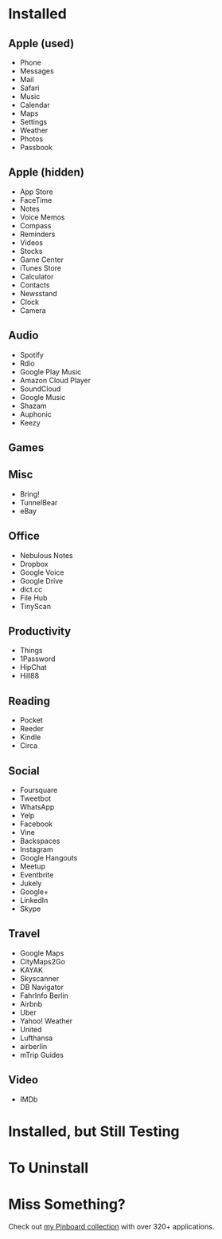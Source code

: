 # Installed 

## Apple (used)

* Phone
* Messages
* Mail
* Safari
* Music
* Calendar
* Maps
* Settings
* Weather
* Photos
* Passbook

## Apple (hidden)

* App Store
* FaceTime
* Notes
* Voice Memos
* Compass
* Reminders
* Videos
* Stocks
* Game Center
* iTunes Store
* Calculator
* Contacts
* Newsstand
* Clock
* Camera

## Audio

* Spotify
* Rdio
* Google Play Music
* Amazon Cloud Player
* SoundCloud
* Google Music
* Shazam
* Auphonic
* Keezy

## Games

## Misc

* Bring!
* TunnelBear
* eBay

## Office

* Nebulous Notes
* Dropbox
* Google Voice
* Google Drive
* dict.cc
* File Hub
* TinyScan

## Productivity

* Things
* 1Password
* HipChat
* Hill88

## Reading

* Pocket
* Reeder
* Kindle
* Circa

## Social

* Foursquare
* Tweetbot
* WhatsApp
* Yelp
* Facebook
* Vine
* Backspaces
* Instagram
* Google Hangouts
* Meetup
* Eventbrite
* Jukely
* Google+
* LinkedIn
* Skype

## Travel

* Google Maps
* CityMaps2Go
* KAYAK
* Skyscanner
* DB Navigator
* FahrInfo Berlin
* Airbnb
* Uber
* Yahoo! Weather
* United
* Lufthansa
* airberlin
* mTrip Guides

## Video

* IMDb


# Installed, but Still Testing 


# To Uninstall


# Miss Something?

Check out [my Pinboard collection](https://pinboard.in/u:michaelx/t:iphone/t:application/) with over 320+ applications.